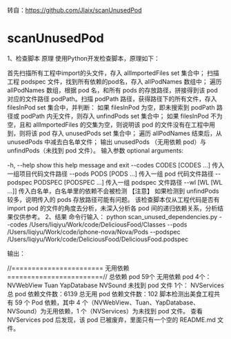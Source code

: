 转自：https://github.com/Jlaix/scanUnusedPod


# scanUnusedPod
1、检查脚本
原理
使用Python开发检查脚本，原理如下：

首先扫描所有工程中import的头文件，存入 allImportedFiles set 集合中；
扫描工程 podspec 文件，找到所有依赖的pod名，存入 allPodNames 数组中；
遍历 allPodNames 数组，根据 pod 名，和所有 pods 的存放路径，拼接得到该 pod 对应的文件路径 podPath。扫描 podPath 路径，获得路径下的所有文件，存入 filesInPod set 集合中，并判断：
如果 filesInPod 为空，即未搜索到 podPath 路径或 podPath 内无文件，则存入 unfindPods set 集合中；
如果 filesInPod 不为空，且和 allImportedFiles 的交集为空，则说明该 pod 的文件没有在工程中用到，则将该 pod 存入 unusedPods set 集合中；
遍历 allPodNames 结束后，从 unusedPods 中减去白名单文件；
输出 unusedPods （无用依赖 pod）与 unfindPods（未找到 pod 文件）。
输入参数
optional arguments:

-h, --help show this help message and exit
--codes CODES [CODES ...] 传入一组项目代码文件路径
--pods PODS [PODS ...] 传入一组 pod 代码文件路径
--podspec PODSPEC [PODSPEC ...] 传入一组 podspec 文件路径
--wl [WL [WL ...]] 传入白名单，白名单里的依赖不会被检测
【注意】
如果检测到 unfindPods 较多，说明传入的 pods 存放路径可能有问题。
该检查脚本仅从工程代码是否有 import pod 的文件的角度去分析，未深入分析各 pod 间的递归依赖关系，分析结果仅供参考。
2、结果
命令行输入： python scan_unused_dependencies.py --codes /Users/liqiyu/Work/code/DeliciousFood/Classes --pods /Users/liqiyu/Work/code/iphone-nova/Nova/Pods --podspec /Users/liqiyu/Work/code/DeliciousFood/DeliciousFood.podspec

输出：

//======================= 无用依赖 ========================//
总依赖 pod 59个
无用依赖 pod 4个：
NVWebView
Tuan
YapDatabase
NVSound
未找到 pod 文件 1个：
NVServices
总 pod 依赖文件数：6139
总无用 pod 依赖文件数：102
脚本检测出美食工程共有 59 个 Pod 依赖，其中 4 个（NVWebView、Tuan、YapDatabase、NVSound）为无用依赖，1 个（NVServices）为未找到 pod 文件。 查看 NVServices pod 后发现，该 pod 已被废弃，里面只有一个空的 README.md 文件。
